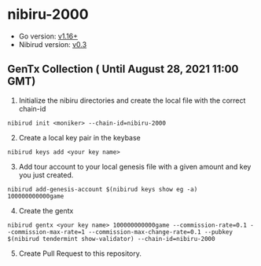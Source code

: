 # nibiru-2000

- Go version: [v1.16+](https://golang.org/dl/)
- Nibirud version: [v0.3](https://github.com/cosmos-gaminghub/nibiru/releases/tag/v0.3)

## GenTx Collection ( Until August 28, 2021 11:00 GMT)
1. Initialize the nibiru directories and create the local file with the correct chain-id

```
nibirud init <moniker> --chain-id=nibiru-2000
```

2. Create a local key pair in the keybase
```
nibirud keys add <your key name>
```

3. Add tour account to your local genesis file with a given amount and key you just created.
```
nibirud add-genesis-account $(nibirud keys show eg -a) 100000000000game
```

4. Create the gentx
```
nibirud gentx <your key name> 100000000000game --commission-rate=0.1 --commission-max-rate=1 --commission-max-change-rate=0.1 --pubkey $(nibirud tendermint show-validator) --chain-id=nibiru-2000

```

5. Create Pull Request to this repository.
